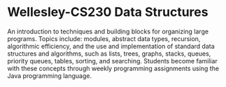 # Wellesley-CS230 Data Structures
An introduction to techniques and building blocks for organizing large programs. 
Topics include: modules, abstract data types, recursion, algorithmic efficiency, 
and the use and implementation of standard data structures and algorithms, such 
as lists, trees, graphs, stacks, queues, priority queues, tables, sorting, and 
searching. 
Students become familiar with these concepts through weekly programming assignments 
using the Java programming language.

